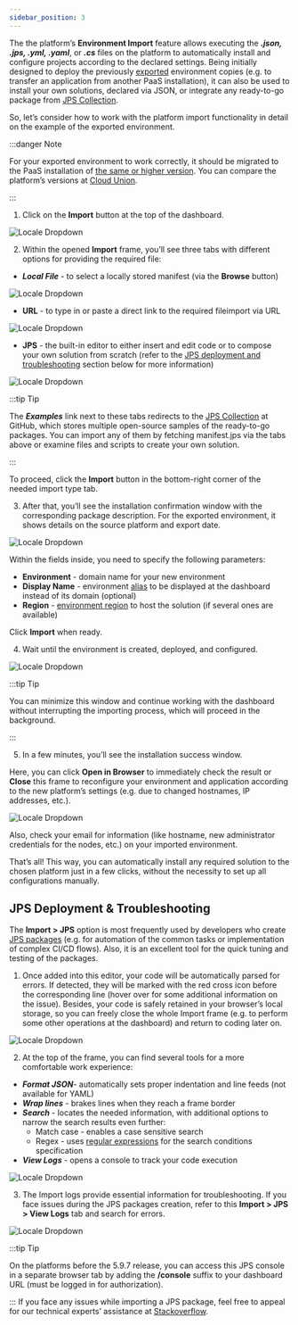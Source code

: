 ```yaml
---
sidebar_position: 3
---
```


The the platform’s **Environment Import** feature allows executing the **_.json, .jps, .yml, .yaml_**, or **_.cs_** files on the platform to automatically install and configure projects according to the declared settings. Being initially designed to deploy the previously [exported](https://cloudmydc.com/) environment copies (e.g. to transfer an application from another PaaS installation), it can also be used to install your own solutions, declared via JSON, or integrate any ready-to-go package from [JPS Collection](https://cloudmydc.com/).

So, let’s consider how to work with the platform import functionality in detail on the example of the exported environment.

:::danger Note

For your exported environment to work correctly, it should be migrated to the PaaS installation of <u>the same or higher version</u>. You can compare the platform’s versions at [Cloud Union](https://cloudmydc.com/).

:::

1. Click on the **Import** button at the top of the dashboard.

<div style={{
    display:'flex',
    justifyContent: 'center',
    margin: '0 0 1rem 0'
}}>

![Locale Dropdown](./img/ImportEnvironment/01-paas-main-buttons.png)

</div>

2. Within the opened **Import** frame, you’ll see three tabs with different options for providing the required file:

- **_Local File_** - to select a locally stored manifest (via the **Browse** button)

<div style={{
    display:'flex',
    justifyContent: 'center',
    margin: '0 0 1rem 0'
}}>

![Locale Dropdown](./img/ImportEnvironment/02-import-via-local-file.png)

</div>

- **URL** - to type in or paste a direct link to the required fileimport via URL

<div style={{
    display:'flex',
    justifyContent: 'center',
    margin: '0 0 1rem 0'
}}>

![Locale Dropdown](./img/ImportEnvironment/03-import-via-url.png)

</div>

- **JPS** - the built-in editor to either insert and edit code or to compose your own solution from scratch (refer to the [JPS deployment and troubleshooting](https://cloudmydc.com/) section below for more information)

<div style={{
    display:'flex',
    justifyContent: 'center',
    margin: '0 0 1rem 0'
}}>

![Locale Dropdown](./img/ImportEnvironment/04-import-via-jps.png)

</div>

:::tip Tip

The **_Examples_** link next to these tabs redirects to the [JPS Collection](https://cloudmydc.com/) at GitHub, which stores multiple open-source samples of the ready-to-go packages. You can import any of them by fetching manifest.jps via the tabs above or examine files and scripts to create your own solution.

:::

To proceed, click the **Import** button in the bottom-right corner of the needed import type tab.

3. After that, you’ll see the installation confirmation window with the corresponding package description. For the exported environment, it shows details on the source platform and export date.

<div style={{
    display:'flex',
    justifyContent: 'center',
    margin: '0 0 1rem 0'
}}>

![Locale Dropdown](./img/ImportEnvironment/05-confirm-environment-import.png)

</div>

Within the fields inside, you need to specify the following parameters:

- **Environment** - domain name for your new environment
- **Display Name** - environment [alias](https://cloudmydc.com/) to be displayed at the dashboard instead of its domain (optional)
- **Region** - [environment region](https://cloudmydc.com/) to host the solution (if several ones are available)

Click **Import** when ready.

4. Wait until the environment is created, deployed, and configured.

<div style={{
    display:'flex',
    justifyContent: 'center',
    margin: '0 0 1rem 0'
}}>

![Locale Dropdown](./img/ImportEnvironment/06-deploying-imported-environment.png)

</div>

:::tip Tip

You can minimize this window and continue working with the dashboard without interrupting the importing process, which will proceed in the background.

:::

5. In a few minutes, you’ll see the installation success window.

Here, you can click **Open in Browser** to immediately check the result or **Close** this frame to reconfigure your environment and application according to the new platform’s settings (e.g. due to changed hostnames, IP addresses, etc.).

<div style={{
    display:'flex',
    justifyContent: 'center',
    margin: '0 0 1rem 0'
}}>

![Locale Dropdown](./img/ImportEnvironment/07-environment-successfully-imported.png)

</div>

Also, check your email for information (like hostname, new administrator credentials for the nodes, etc.) on your imported environment.

That’s all! This way, you can automatically install any required solution to the chosen platform just in a few clicks, without the necessity to set up all configurations manually.

## JPS Deployment & Troubleshooting

The **Import > JPS** option is most frequently used by developers who create [JPS packages](https://cloudmydc.com/) (e.g. for automation of the common tasks or implementation of complex CI/CD flows). Also, it is an excellent tool for the quick tuning and testing of the packages.

1. Once added into this editor, your code will be automatically parsed for errors. If detected, they will be marked with the red cross icon before the corresponding line (hover over for some additional information on the issue). Besides, your code is safely retained in your browser’s local storage, so you can freely close the whole Import frame (e.g. to perform some other operations at the dashboard) and return to coding later on.

<div style={{
    display:'flex',
    justifyContent: 'center',
    margin: '0 0 1rem 0'
}}>

![Locale Dropdown](./img/ImportEnvironment/08-jps-editor-for-import.png)

</div>

2. At the top of the frame, you can find several tools for a more comfortable work experience:

- **_Format JSON_**- automatically sets proper indentation and line feeds (not available for YAML)
- **_Wrap lines_** - brakes lines when they reach a frame border
- **_Search_** - locates the needed information, with additional options to narrow the search results even further:
  - Match case - enables a case sensitive search
  - Regex - uses [regular expressions](https://cloudmydc.com/) for the search conditions specification
- **_View Logs_** - opens a console to track your code execution

<div style={{
    display:'flex',
    justifyContent: 'center',
    margin: '0 0 1rem 0'
}}>

![Locale Dropdown](./img/ImportEnvironment/09-jps-editor-tools-bar.png)

</div>

3. The Import logs provide essential information for troubleshooting. If you face issues during the JPS packages creation, refer to this **Import > JPS > View Logs** tab and search for errors.

<div style={{
    display:'flex',
    justifyContent: 'center',
    margin: '0 0 1rem 0'
}}>

![Locale Dropdown](./img/ImportEnvironment/10-import-logs.png)

</div>

:::tip Tip

On the platforms before the 5.9.7 release, you can access this JPS console in a separate browser tab by adding the **/console** suffix to your dashboard URL (must be logged in for authorization).

:::
If you face any issues while importing a JPS package, feel free to appeal for our technical experts’ assistance at [Stackoverflow](https://stackoverflow.com/questions/tagged/jelastic).
